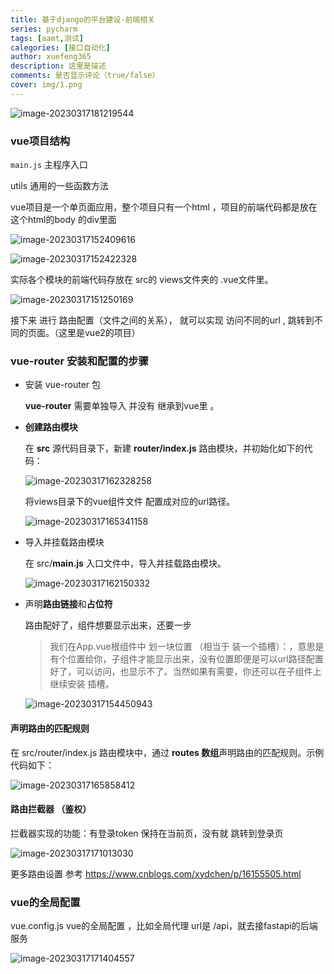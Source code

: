 ```yaml
---
title: 基于django的平台建设-前端相关
series: pycharm
tags: [aamt,测试]
calegories: [接口自动化]
author: xuefeng365
description: 这里是描述
comments: 是否显示评论（true/false）
cover: img/1.png
---
```




![image-20230317181219544](http://biji.51automate.cn/blogs/img/image-20230317181219544.png)

### vue项目结构

`main.js` 主程序入口 

utils 通用的一些函数方法 



vue项目是一个单页面应用，整个项目只有一个html ，项目的前端代码都是放在这个html的body 的div里面 

![image-20230317152409616](http://biji.51automate.cn/blogs/img/image-20230317152409616.png)

![image-20230317152422328](http://biji.51automate.cn/blogs/img/image-20230317152422328.png)



实际各个模块的前端代码存放在 src的 views文件夹的 .vue文件里。

![image-20230317151250169](http://biji.51automate.cn/blogs/img/image-20230317151250169.png)



接下来 进行 路由配置（文件之间的关系）， 就可以实现 访问不同的url ,  跳转到不同的页面。（这里是vue2的项目）

### vue-router 安装和配置的步骤

- 安装 vue-router 包

  **vue-router** 需要单独导入 并没有 继承到vue里 。

- **创建路由模块**

  在 **src** 源代码目录下，新建 **router/index.js** 路由模块，并初始化如下的代码：

  ![image-20230317162328258](http://biji.51automate.cn/blogs/img/image-20230317162328258.png)

  将views目录下的vue组件文件 配置成对应的url路径。

  ![image-20230317165341158](http://biji.51automate.cn/blogs/img/image-20230317165341158.png)

- 导入并挂载路由模块

  在 src/**main.js** 入口文件中，导入并挂载路由模块。

  ![image-20230317162150332](http://biji.51automate.cn/blogs/img/image-20230317162150332.png)

- 声明**路由链接**和**占位符**

  路由配好了，组件想要显示出来，还要一步

  > 我们在App.vue根组件中 划一块位置 （相当于 装一个插槽）：<router-view></router-view>，意思是 有个位置给你，子组件才能显示出来，没有位置即便是可以url路径配置好了，可以访问，也显示不了。当然如果有需要，你还可以在子组件上继续安装 插槽。

  ![image-20230317154450943](http://biji.51automate.cn/blogs/img/image-20230317154450943.png)

  

#### 声明路由的**匹配规则**

在 src/router/index.js 路由模块中，通过 **routes 数组**声明路由的匹配规则。示例代码如下：

![image-20230317165858412](http://biji.51automate.cn/blogs/img/image-20230317165858412.png)

#### 路由拦截器 （鉴权）

拦截器实现的功能：有登录token 保持在当前页，没有就 跳转到登录页

![image-20230317171013030](http://biji.51automate.cn/blogs/img/image-20230317171013030.png)

更多路由设置 参考 https://www.cnblogs.com/xydchen/p/16155505.html

### vue的全局配置

vue.config.js  vue的全局配置 ，比如全局代理 url是 /api，就去接fastapi的后端服务 

![image-20230317171404557](http://biji.51automate.cn/blogs/img/image-20230317171404557.png)

